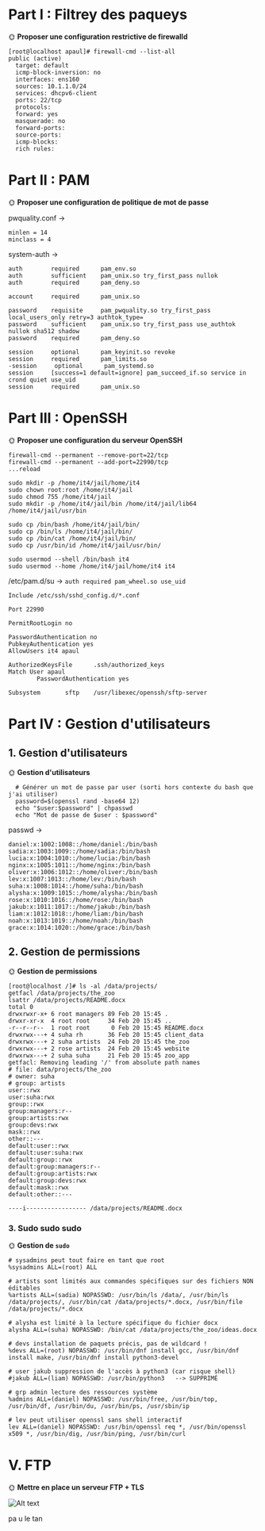# Part I : Filtrey des paqueys

🌞 **Proposer une configuration restrictive de firewalld**

```
[root@localhost apaul]# firewall-cmd --list-all
public (active)
  target: default
  icmp-block-inversion: no
  interfaces: ens160
  sources: 10.1.1.0/24
  services: dhcpv6-client
  ports: 22/tcp
  protocols:
  forward: yes
  masquerade: no
  forward-ports:
  source-ports:
  icmp-blocks:
  rich rules:
```

# Part II : PAM

🌞 **Proposer une configuration de politique de mot de passe**

pwquality.conf ->
```
minlen = 14
minclass = 4
```

system-auth ->
```
auth        required      pam_env.so
auth        sufficient    pam_unix.so try_first_pass nullok
auth        required      pam_deny.so

account     required      pam_unix.so

password    requisite     pam_pwquality.so try_first_pass local_users_only retry=3 authtok_type=
password    sufficient    pam_unix.so try_first_pass use_authtok nullok sha512 shadow
password    required      pam_deny.so

session     optional      pam_keyinit.so revoke
session     required      pam_limits.so
-session     optional      pam_systemd.so
session     [success=1 default=ignore] pam_succeed_if.so service in crond quiet use_uid
session     required      pam_unix.so
```



# Part III : OpenSSH

🌞 **Proposer une configuration du serveur OpenSSH**

```
firewall-cmd --permanent --remove-port=22/tcp
firewall-cmd --permanent --add-port=22990/tcp
...reload

sudo mkdir -p /home/it4/jail/home/it4
sudo chown root:root /home/it4/jail
sudo chmod 755 /home/it4/jail
sudo mkdir -p /home/it4/jail/bin /home/it4/jail/lib64 /home/it4/jail/usr/bin

sudo cp /bin/bash /home/it4/jail/bin/
sudo cp /bin/ls /home/it4/jail/bin/
sudo cp /bin/cat /home/it4/jail/bin/
sudo cp /usr/bin/id /home/it4/jail/usr/bin/

sudo usermod --shell /bin/bash it4
sudo usermod --home /home/it4/jail/home/it4 it4
```

/etc/pam.d/su ->
``` auth required pam_wheel.so use_uid ``` 


```
Include /etc/ssh/sshd_config.d/*.conf

Port 22990

PermitRootLogin no

PasswordAuthentication no
PubkeyAuthentication yes
AllowUsers it4 apaul

AuthorizedKeysFile      .ssh/authorized_keys
Match User apaul
        PasswordAuthentication yes

Subsystem       sftp    /usr/libexec/openssh/sftp-server

```

# Part IV : Gestion d'utilisateurs


## 1. Gestion d'utilisateurs

🌞 **Gestion d'utilisateurs**


```
  # Générer un mot de passe par user (sorti hors contexte du bash que j'ai utiliser)
  password=$(openssl rand -base64 12)
  echo "$user:$password" | chpasswd
  echo "Mot de passe de $user : $password"
  ```
  
passwd ->
```
daniel:x:1002:1008::/home/daniel:/bin/bash
sadia:x:1003:1009::/home/sadia:/bin/bash
lucia:x:1004:1010::/home/lucia:/bin/bash
nginx:x:1005:1011::/home/nginx:/bin/bash
oliver:x:1006:1012::/home/oliver:/bin/bash
lev:x:1007:1013::/home/lev:/bin/bash
suha:x:1008:1014::/home/suha:/bin/bash
alysha:x:1009:1015::/home/alysha:/bin/bash
rose:x:1010:1016::/home/rose:/bin/bash
jakub:x:1011:1017::/home/jakub:/bin/bash
liam:x:1012:1018::/home/liam:/bin/bash
noah:x:1013:1019::/home/noah:/bin/bash
grace:x:1014:1020::/home/grace:/bin/bash
```
  ## 2. Gestion de permissions

🌞 **Gestion de permissions**

```
[root@localhost /]# ls -al /data/projects/
getfacl /data/projects/the_zoo
lsattr /data/projects/README.docx
total 0
drwxrwxr-x+ 6 root managers 89 Feb 20 15:45 .
drwxr-xr-x  4 root root     34 Feb 20 15:45 ..
-r--r--r--  1 root root      0 Feb 20 15:45 README.docx
drwxrwx---+ 4 suha rh       36 Feb 20 15:45 client_data
drwxrwx---+ 2 suha artists  24 Feb 20 15:45 the_zoo
drwxrwx---+ 2 rose artists  24 Feb 20 15:45 website
drwxrwx---+ 2 suha suha     21 Feb 20 15:45 zoo_app
getfacl: Removing leading '/' from absolute path names
# file: data/projects/the_zoo
# owner: suha
# group: artists
user::rwx
user:suha:rwx
group::rwx
group:managers:r--
group:artists:rwx
group:devs:rwx
mask::rwx
other::---
default:user::rwx
default:user:suha:rwx
default:group::rwx
default:group:managers:r--
default:group:artists:rwx
default:group:devs:rwx
default:mask::rwx
default:other::---

----i----------------- /data/projects/README.docx
```
 ### 3. Sudo sudo sudo

🌞 **Gestion de `sudo`**

```
# sysadmins peut tout faire en tant que root
%sysadmins ALL=(root) ALL

# artists sont limités aux commandes spécifiques sur des fichiers NON éditables
%artists ALL=(sadia) NOPASSWD: /usr/bin/ls /data/, /usr/bin/ls /data/projects/, /usr/bin/cat /data/projects/*.docx, /usr/bin/file /data/projects/*.docx

# alysha est limité à la lecture spécifique du fichier docx
alysha ALL=(suha) NOPASSWD: /bin/cat /data/projects/the_zoo/ideas.docx

# devs installation de paquets précis, pas de wildcard !
%devs ALL=(root) NOPASSWD: /usr/bin/dnf install gcc, /usr/bin/dnf install make, /usr/bin/dnf install python3-devel

# user jakub suppression de l'accès à python3 (car risque shell)
#jakub ALL=(liam) NOPASSWD: /usr/bin/python3   --> SUPPRIMÉ

# grp admin lecture des ressources système
%admins ALL=(daniel) NOPASSWD: /usr/bin/free, /usr/bin/top, /usr/bin/df, /usr/bin/du, /usr/bin/ps, /usr/sbin/ip

# lev peut utiliser openssl sans shell interactif
lev ALL=(daniel) NOPASSWD: /usr/bin/openssl req *, /usr/bin/openssl x509 *, /usr/bin/dig, /usr/bin/ping, /usr/bin/curl
```

# V. FTP

🌞 **Mettre en place un serveur FTP + TLS**

![Alt text](https://jollycontrarian.com/images/6/6c/Rickroll.jpg)

pa u le tan
